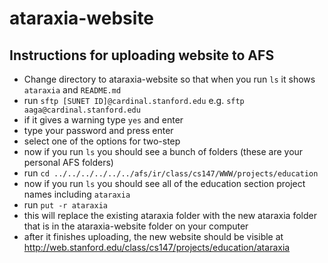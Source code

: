 # ataraxia-website

## Instructions for uploading website to AFS

- Change directory to ataraxia-website so that when you run `ls` it shows `ataraxia` and `README.md`
- run `sftp [SUNET ID]@cardinal.stanford.edu`
	e.g. `sftp aaga@cardinal.stanford.edu`
- if it gives a warning type `yes` and enter
- type your password and press enter
- select one of the options for two-step
- now if you run `ls` you should see a bunch of folders (these are your personal AFS folders)
- run `cd ../../../../../../afs/ir/class/cs147/WWW/projects/education`
- now if you run `ls` you should see all of the education section project names including `ataraxia`
- run `put -r ataraxia`
- this will replace the existing ataraxia folder with the new ataraxia folder that is in the ataraxia-website folder on your computer
- after it finishes uploading, the new website should be visible at
	http://web.stanford.edu/class/cs147/projects/education/ataraxia